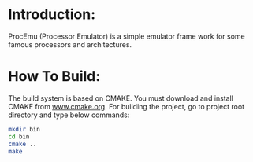 
 Introduction:
===============

 ProcEmu (Processor Emulator) is a simple emulator frame work for some famous
 processors and architectures.


 How To Build:
===============

The build system is based on CMAKE. You must download and install CMAKE from
www.cmake.org. For building the project, go to project root directory and type
below commands:

```bash
mkdir bin
cd bin
cmake ..
make
```

